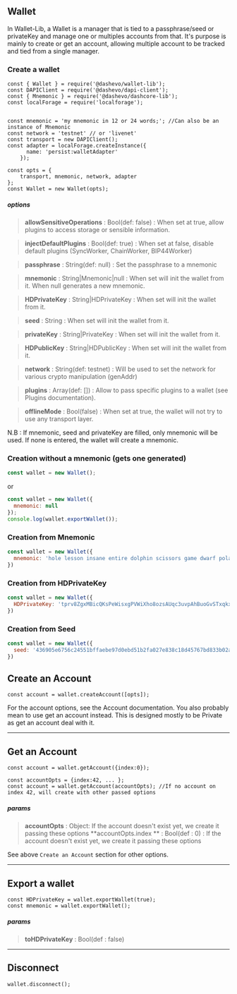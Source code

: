 ## Wallet

In Wallet-Lib, a Wallet is a manager that is tied to a passphrase/seed or privateKey and manage one or multiples accounts from that. 
It's purpose is mainly to create or get an account, allowing multiple account to be tracked and tied from a single manager.  

### Create a wallet

```
const { Wallet } = require('@dashevo/wallet-lib');
const DAPIClient = require('@dashevo/dapi-client');
const { Mnemonic } = require('@dashevo/dashcore-lib');
const localForage = require('localforage');


const mnemonic = 'my mnemonic in 12 or 24 words;'; //Can also be an instance of Mnemonic
const network = 'testnet' // or 'livenet'
const transport = new DAPIClient();
const adapter = localForage.createInstance({
      name: 'persist:walletAdapter'
    });

const opts = {
    transport, mnemonic, network, adapter
};
const Wallet = new Wallet(opts);
```
##### options

> **allowSensitiveOperations** : Bool(def: false) : When set at true, allow plugins to access storage or sensible information. 

> **injectDefaultPlugins** : Bool(def: true) : When set at false, disable default plugins (SyncWorker, ChainWorker, BIP44Worker)

> **passphrase** : String(def: null) : Set the passphrase to a mnemonic

> **mnemonic** : String|Mnemonic|null : When set will init the wallet from it. When null generates a new mnemonic.

> **HDPrivateKey** : String|HDPrivateKey : When set will init the wallet from it.

> **seed** : String : When set will init the wallet from it.

> **privateKey** : String|PrivateKey : When set will init the wallet from it.

> **HDPublicKey** : String|HDPublicKey : When set will init the wallet from it.

> **network** : String(def: testnet) : Will be used to set the network for various crypto manipulation (genAddr)

> **plugins** : Array(def: []) : Allow to pass specific plugins to a wallet (see Plugins documentation).

> **offlineMode** : Bool(false) : When set at true, the wallet will not try to use any transport layer.

N.B : If mnemonic, seed and privateKey are filled, only mnemonic will be used. If none is entered, the wallet will create a mnemonic.

### Creation without a mnemonic (gets one generated)
```js
const wallet = new Wallet();
```
or 
```js
const wallet = new Wallet({
  mnemonic: null
});
console.log(wallet.exportWallet());
```

### Creation from Mnemonic 

```js
const wallet = new Wallet({
  mnemonic: 'hole lesson insane entire dolphin scissors game dwarf polar ethics drip math'
})
```

### Creation from HDPrivateKey 

```js
const wallet = new Wallet({
  HDPrivateKey: 'tprv8ZgxMBicQKsPeWisxgPVWiXho8ozsAUqc3uvpAhBuoGvSTxqkxPZbTeG43mvgXn3iNfL3cBL1NmR4DaVoDBPMUXe1xeiLoc39jU9gRTVBd2'
})
```

### Creation from Seed 

```js
const wallet = new Wallet({
  seed: '436905e6756c24551bffaebe97d0ebd51b2fa027e838c18d45767bd833b02a80a1dd55728635b54f2b1dbed5963f4155e160ee1e96e2d67f7e8ac28557d87d96'
})
```

## Create an Account

```
const account = wallet.createAccount([opts]);
```

For the account options, see the Account documentation.
You also probably mean to use get an account instead. This is designed mostly to be Private as get an account deal with it. 

---

## Get an Account

```
const account = wallet.getAccount({index:0});

const accountOpts = {index:42, ... };
const account = wallet.getAccount(accountOpts); //If no account on index 42, will create with other passed options
```

##### params

> **accountOpts** : Object: If the account doesn't exist yet, we create it passing these options
> **accountOpts.index ** : Bool(def : 0) : If the account doesn't exist yet, we create it passing these options

See above `Create an Account` section for other options.

---

## Export a wallet

```
const HDPrivateKey = wallet.exportWallet(true);
const mnemonic = wallet.exportWallet();
```

##### params

> **toHDPrivateKey** : Bool(def : false) 

---

## Disconnect

```
wallet.disconnect();
```

